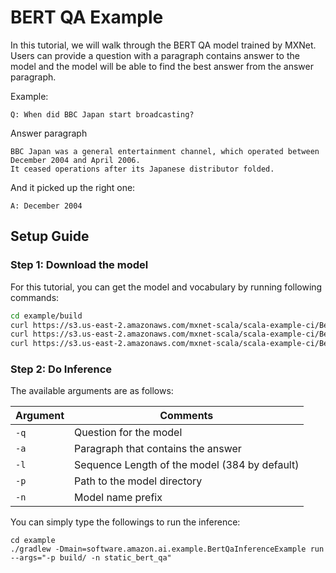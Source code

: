 BERT QA Example
==============

In this tutorial, we will walk through the BERT QA model trained by MXNet. 
Users can provide a question with a paragraph contains answer to the model and
the model will be able to find the best answer from the answer paragraph.

Example:
```text
Q: When did BBC Japan start broadcasting?
```

Answer paragraph
```text
BBC Japan was a general entertainment channel, which operated between December 2004 and April 2006.
It ceased operations after its Japanese distributor folded.
```
And it picked up the right one:
```text
A: December 2004
```

## Setup Guide

### Step 1: Download the model

For this tutorial, you can get the model and vocabulary by running following commands:

```bash
cd example/build
curl https://s3.us-east-2.amazonaws.com/mxnet-scala/scala-example-ci/BertQA/vocab.json -O
curl https://s3.us-east-2.amazonaws.com/mxnet-scala/scala-example-ci/BertQA/static_bert_qa-0002.params -O
curl https://s3.us-east-2.amazonaws.com/mxnet-scala/scala-example-ci/BertQA/static_bert_qa-symbol.json -O
```

### Step 2: Do Inference

The available arguments are as follows:

| Argument   | Comments                                 |
| ---------- | ---------------------------------------- |
| `-q`      | Question for the model |
| `-a`      | Paragraph that contains the answer |
| `-l`      | Sequence Length of the model (384 by default) |
| `-p`      | Path to the model directory |
| `-n`      |  Model name prefix |

You can simply type the followings to run the inference:

```
cd example
./gradlew -Dmain=software.amazon.ai.example.BertQaInferenceExample run --args="-p build/ -n static_bert_qa"
```

